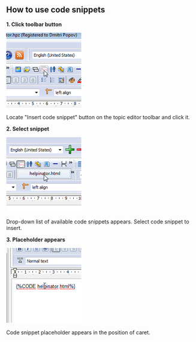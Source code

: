 ## How to use code snippets

**1\. Click toolbar button**

![usesnippet1.png](images/usesnippet1.png)

Locate &#34;Insert code snippet&#34; button on the topic editor toolbar and click it.

**2\. Select snippet**

![usesnippet2.png](images/usesnippet2.png)

Drop-down list of available code snippets appears. Select code snippet to insert.

**3\. Placeholder appears**

![usesnippet3.png](images/usesnippet3.png)

Code snippet placeholder appears in the position of caret.


